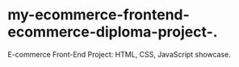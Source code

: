 # my-ecommerce-frontend-ecommerce-diploma-project-.
E-commerce Front-End Project: HTML, CSS, JavaScript showcase.
